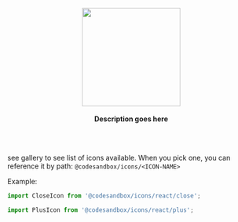 <p align="center">
  <img src="https://octodex.github.com/images/codercat.jpg" height="200px"/>
  <br><br>
  <b>Description goes here</b>
  <br><br>
</p>

&nbsp;

see gallery to see list of icons available. When you pick one, you can reference
it by path: `@codesandbox/icons/<ICON-NAME>`

Example:

```js
import CloseIcon from '@codesandbox/icons/react/close';

import PlusIcon from '@codesandbox/icons/react/plus';
```
